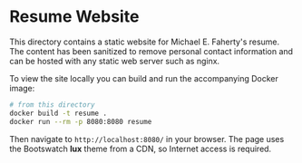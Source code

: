 # Resume Website

This directory contains a static website for Michael E. Faherty's resume. The content has been sanitized to remove personal contact information and can be hosted with any static web server such as nginx.

To view the site locally you can build and run the accompanying Docker image:

```bash
# from this directory
docker build -t resume .
docker run --rm -p 8080:8080 resume
```

Then navigate to `http://localhost:8080/` in your browser. The page uses the
Bootswatch **lux** theme from a CDN, so Internet access is required.
